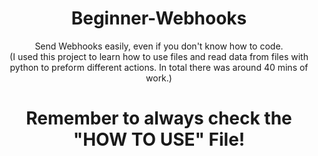 <h1 align="center">
Beginner-Webhooks
</h1>
<p align="center">Send Webhooks easily, even if you don't know how to code.<br> (I used this project to learn how to use files and read data from files with python to preform different actions. In total there was around 40 mins of work.)
</p>

<h1 align="center">
  Remember to always check the "HOW TO USE" File!
</h1>
